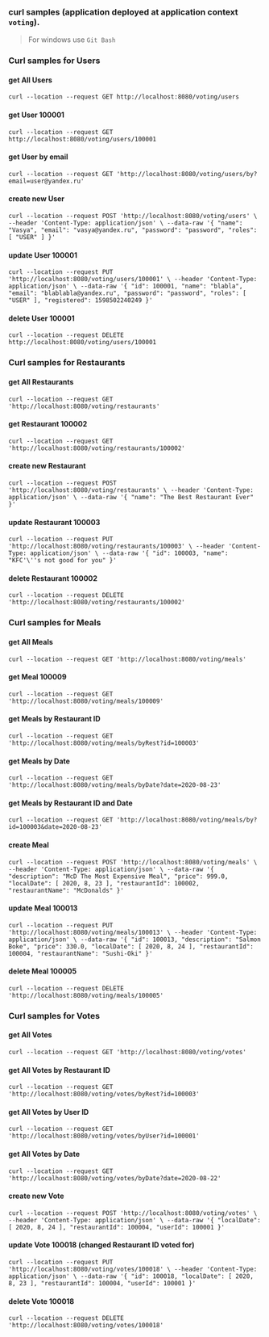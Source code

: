 ### curl samples (application deployed at application context `voting`).
> For windows use `Git Bash`

### Curl samples for Users 

#### get All Users
`curl --location --request GET http://localhost:8080/voting/users`

#### get User 100001
`curl --location --request GET http://localhost:8080/voting/users/100001`

#### get User by email        
`curl --location --request GET 'http://localhost:8080/voting/users/by?email=user@yandex.ru'`
    
#### create new User    
`curl --location --request POST 'http://localhost:8080/voting/users' \
--header 'Content-Type: application/json' \
--data-raw '{
        "name": "Vasya",
        "email": "vasya@yandex.ru",
        "password": "password",
        "roles": [
            "USER"
        ]
    }'`

#### update User 100001
`curl --location --request PUT 'http://localhost:8080/voting/users/100001' \
--header 'Content-Type: application/json' \
--data-raw '{
        "id": 100001,
        "name": "blabla",
        "email": "blablabla@yandex.ru",
        "password": "password",
        "roles": [
            "USER"
        ],
        "registered": 1598502240249
    }'`

#### delete User 100001
`curl --location --request DELETE http://localhost:8080/voting/users/100001`



### Curl samples for Restaurants 

#### get All Restaurants
`curl --location --request GET 'http://localhost:8080/voting/restaurants'`

#### get Restaurant 100002
`curl --location --request GET 'http://localhost:8080/voting/restaurants/100002'`
  
#### create new Restaurant    
`curl --location --request POST 'http://localhost:8080/voting/restaurants' \
 --header 'Content-Type: application/json' \
 --data-raw '{
         "name": "The Best Restaurant Ever"
     }'`

#### update Restaurant 100003
`curl --location --request PUT 'http://localhost:8080/voting/restaurants/100003' \
 --header 'Content-Type: application/json' \
 --data-raw '{
         "id": 100003,
         "name": "KFC'\''s not good for you"
     }'`

#### delete Restaurant 100002
`curl --location --request DELETE 'http://localhost:8080/voting/restaurants/100002'`

### Curl samples for Meals 

#### get All Meals
`curl --location --request GET 'http://localhost:8080/voting/meals'`

#### get Meal 100009
`curl --location --request GET 'http://localhost:8080/voting/meals/100009'`

#### get Meals by Restaurant ID
`curl --location --request GET 'http://localhost:8080/voting/meals/byRest?id=100003'`

#### get Meals by Date
`curl --location --request GET 'http://localhost:8080/voting/meals/byDate?date=2020-08-23'`

#### get Meals by Restaurant ID and Date
`curl --location --request GET 'http://localhost:8080/voting/meals/by?id=100003&date=2020-08-23'`

#### create Meal
`curl --location --request POST 'http://localhost:8080/voting/meals' \
 --header 'Content-Type: application/json' \
 --data-raw '{
         "description": "McD The Most Expensive Meal",
         "price": 999.0,
         "localDate": [
             2020,
             8,
             23
         ],
         "restaurantId": 100002,
         "restaurantName": "McDonalds"
     }'`

#### update Meal 100013
`curl --location --request PUT 'http://localhost:8080/voting/meals/100013' \
 --header 'Content-Type: application/json' \
 --data-raw '{
         "id": 100013,
         "description": "Salmon Boke",
         "price": 330.0,
         "localDate": [
             2020,
             8,
             24
         ],
         "restaurantId": 100004,
         "restaurantName": "Sushi-Oki"
     }'`

#### delete Meal 100005
`curl --location --request DELETE 'http://localhost:8080/voting/meals/100005'`



### Curl samples for Votes 

#### get All Votes
`curl --location --request GET 'http://localhost:8080/voting/votes'`

#### get All Votes by Restaurant ID
`curl --location --request GET 'http://localhost:8080/voting/votes/byRest?id=100003'`

#### get All Votes by User ID
`curl --location --request GET 'http://localhost:8080/voting/votes/byUser?id=100001'`

#### get All Votes by Date
`curl --location --request GET 'http://localhost:8080/voting/votes/byDate?date=2020-08-22'`

#### create new Vote
`curl --location --request POST 'http://localhost:8080/voting/votes' \
 --header 'Content-Type: application/json' \
 --data-raw '{
         "localDate": [
             2020,
             8,
             24
         ],
         "restaurantId": 100004,
         "userId": 100001
     }'`
    
#### update Vote 100018 (changed Restaurant ID voted for) 
`curl --location --request PUT 'http://localhost:8080/voting/votes/100018' \
 --header 'Content-Type: application/json' \
 --data-raw '{
         "id": 100018,
         "localDate": [
             2020,
             8,
             23
         ],
         "restaurantId": 100004,
         "userId": 100001
     }'`

#### delete Vote 100018   
`curl --location --request DELETE 'http://localhost:8080/voting/votes/100018'`